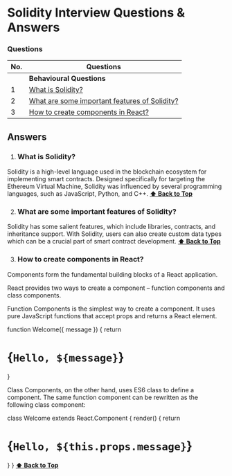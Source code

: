 # Solidity Interview Questions & Answers

### Questions

| No. | Questions                                                                                                                                                                                                                        |
| --- | -------------------------------------------------------------------------------------------------------------------------------------------------------------------------------------------------------------------------------- |
|     | **Behavioural Questions**                                                                                                                                                                                                                   
| 1   | [What is Solidity?](#what-is-solidity) 
| 2   | [What are some important features of Solidity?](#What-are-some-important-features-of-Solidity)                                                                                                
| 3   | [How to create components in React?](#how-to-create-components-in-react)



## Answers
1. ### What is Solidity?
   
Solidity is a high-level language used in the blockchain ecosystem for implementing smart contracts. Designed specifically for targeting the Ethereum Virtual Machine, Solidity was influenced by several programming languages, such as JavaScript, Python, and C++.
    **[⬆ Back to Top](#questions)**
    
2.  ### What are some important features of Solidity?

Solidity has some salient features, which include libraries, contracts, and inheritance support. With Solidity, users can also create custom data types which can be a crucial part of smart contract development.
    **[⬆ Back to Top](#questions)**

3. ### How to create components in React?
   
Components form the fundamental building blocks of a React application.

React provides two ways to create a component – function components and class components.

Function Components is the simplest way to create a component. It uses pure JavaScript functions that accept props and returns a React element.

function Welcome({ message }) {
  return <h1>{`Hello, ${message}`}</h1>
}

Class Components, on the other hand, uses ES6 class to define a component. The same function component can be rewritten as the following class component:

class Welcome extends React.Component {
  render() {
    return <h1>{`Hello, ${this.props.message}`}</h1>
  }
}
    **[⬆ Back to Top](#questions)**



